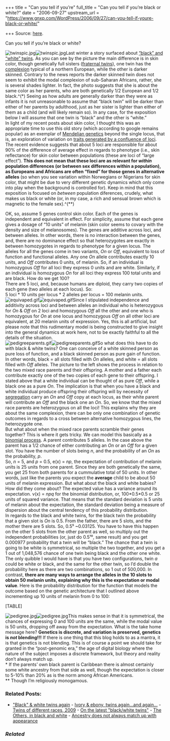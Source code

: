 +++
title = "Can you tell if you’re"
full_title = "Can you tell if you’re black or white?"
date = "2006-09-27"
upstream_url = "https://www.gnxp.com/WordPress/2006/09/27/can-you-tell-if-youre-black-or-white/"

+++
Source: [here](https://www.gnxp.com/WordPress/2006/09/27/can-you-tell-if-youre-black-or-white/).

Can you tell if you’re black or white?

![twinspic.jpg](https://i0.wp.com/blogs.discovermagazine.com/gnxp/files/2006/09/twinspic.jpg?w=640)![twinspic.jpg](https://i0.wp.com/blogs.discovermagazine.com/gnxp/files/2006/09/twinspic.jpg?w=640)Last winter a story surfaced about [“black” and “white” twins](https://www.gnxp.com/blog/2006/02/black-and-white-twins.php). As you can see by the picture the main difference is in skin color, though genetically full sisters ([fraternal twins](https://en.wikipedia.org/wiki/Fraternal_twins#Fraternal_twins)), one twin has the [complexion](https://en.wikipedia.org/wiki/Image:Map_of_skin_hue_equi.png) typical of a northern European, while the other is darker skinned. Contrary to the news reports the darker skinned twin does not seem to exhibit the modal complexion of sub-Saharan Africans, rather, she is several shades lighter. In fact, the photo suggests that she is about the same color as her parents, who are both genetically 1/2 European and 1/2 black.^(\*) Seeing as how adults are generally darker than they were as infants it is not unreasonable to assume that “black twin” will be darker than either of her parents by adulthood, just as her sister is lighter than either of them as a child (and will likely remain so). In any case, for the exposition below I will assume that one twin is “black” and the other is “white.”  
In light of my recent posts about skin color, I thought this was an appropriate time to use this old story (which according to google remains popular) as an exemplar of [Mendelian genetics](https://en.wikipedia.org/wiki/Mendelian) beyond the single locus, that is, an exploration of variation on [traits generated by a confluence of loci](https://en.wikipedia.org/wiki/Quantitative_trait_locus). The recent evidence suggests that about 5 loci are responsible for about 90% of the difference of average effect in regards to phenotype (i.e., skin reflectance) for skin color between populations (these are loci of “large effect”). **This does not mean that these loci are as relevant for *within* population differences (or between sex differences within a population), as Europeans and Africans are often “fixed” for those genes in alternative alleles** (so when you see variation within Norwegians or Nigerians for skin color, that might be due to very different genetic dynamics which only come into play when the background is controlled for). Keep in mind that this exposition is focused on *between* population diferences, crudely, what makes us black or white (or, in my case, a rich and sensual brown which is magnetic to the female sex).^(\*\*)

  
OK, so, assume 5 genes control skin color. Each of the genes is independent and equivalent in effect. For simplicity, assume that each gene gives a dosage of “10 units” of melanin (skin color seems to covary with the density and size of melanosomes). The genes are additive across loci, and between alleles. In other words, there is no interaction between the genes, and, there are no dominance effect so that heterozygotes are exactly in between homozygotes in regards to phenotype for a given locus. The alleles for all the genes come in two variants, *On* or *Off*, equivalent to loss of function and functional alleles. Any one *On* allele contributes exactly 10 units, and *Off* contributes 0 units, of melanin. So, if an individual is homozygous *Off* for all loci they express 0 units and are white. Similarly, if an individual is homozygous *On* for all loci they express 100 total units and are black. How do we get 100?  
There are 5 loci, and, because humans are diploid, they carry two copies of each gene (two alleles at each locus). So:  
5 loci \* 10 units per locus \* 2 alleles per locus = 100 melanin units.  
![equivaped.gif](https://i0.wp.com/blogs.discovermagazine.com/gnxp/files/2006/09/equivaped.gif?resize=300%2C189)![equivaped.gif](https://i0.wp.com/blogs.discovermagazine.com/gnxp/files/2006/09/equivaped.gif?resize=300%2C189)Since I stipulated independence and additivity across loci and between alleles an individual who is heterozygous for *On* & *Off* on 2 loci and homozygous *Off* all the other and one who is homozygous for *On* at one locus and homozygous *Off* on all other loci are equivalent, at 20 melanin units of expression. Yes, this is all artificial, but please note that this rudimentary model is being constructed to give insight into the general dynamics at work here, not to be exactly faithful to all the details of the situation.  
![pedigreeparents.gif](https://i0.wp.com/blogs.discovermagazine.com/gnxp/files/2006/09/pedigreeparents.gif?resize=400%2C502)![pedigreeparents.gif](https://i0.wp.com/blogs.discovermagazine.com/gnxp/files/2006/09/pedigreeparents.gif?resize=400%2C502)So what does this have to do with black & white twins? One can conceive of a white skinned person as pure loss of function, and a black skinned person as pure gain of function. In other words, black = all slots filled with *On* alleles, and white = all slots filled with *Off* alleles. The picture to the left shows the process in relation to the two mixed race parents and their offspring. A mother and a father each contribute exactly one of the two copies of each gene to their offspring. I stated above that a white individual can be thought of as pure *Off*, while a black one as a pure *On*. The implication is that when you have a black and white individual produce offspring their offspring will by necessity of [segregation](https://en.wikipedia.org/wiki/Mendelian_inheritance#Mendel.27s_law_of_segregation) carry an *On* and *Off* copy at each locus, as their white parent will contribute an *Off* and the black one an *On*. So, we know that the mixed race parents are heterozygous on all the loci! This explains why they are about the same complexion, there can be only one combination of genetic outcomes in regards to a cross between alternative homozygous lines, the heterozygote one.  
But what about when the mixed race parents scramble their genes together? This is where it gets tricky. We can model this basically as a [binomial process](https://en.wikipedia.org/wiki/Binomial_distribution). A parent contributes 5 alleles. In the case above the parent has a 1/2 chance of either contributing an *On* or an *Off* for a given slot. You have the number of slots being *n*, and the probability of an *On* as the probability, *p*.  
So, *n* = 5, and *p* = 0.5, e(x) = *np*, the expectation of contribution of melanin units is 25 units from one parent. Since they are both genetically the same, you get 25 from both parents for a cummulative total of 50 units. In other words, just like the parents you expect the **average** child to be about 50 units of melanin expression. But what about the black and white babies? How did they come about? The expected value has a variance around its expectation. v(x) = *npq* for the binomial distribution, or, 100\*0.5\*0.5 or 25 units of squared variance. That means that the standard deviation is 5 units of melanin about the expectation, the standard deviation being a measure of dispersion about the central tendency of this probability distribution.  
In regards to the black and white twins, for the black twin the probability that a given slot is *On* is 0.5. From the father, there are 5 slots, and the mother there are 5 slots. So, 0.5⁵ \~0.03125. You have to have this happen on the other 5 slots from the other parent as well, so multiply out the independent probabilities (or, just do 0.5¹⁰, same result) and you get 0.000977 probability that a twin will be “black.” The chance that a twin is going to be white is symmetrical, so multiple the two together, and you get a 1 out of 1,048,576 chance of one twin being black and the other one white. The only quibble I would have is that you have two configurations, twin *a* could be white or black, and the same for the other twin, so I’d double the probability here as there are two combinations, so 1 out of 500,000. In contrast, **there are many ways to arrange the alleles in the 10 slots to obtain 50 melanin units, explaining why this is the expectation or modal value**. Here is the probability distribution for the function that models the outcome based on the genetic architecture that I outlined above incrementing up 10 units of melanin from 0 to 100:

[TABLE]

![pedigree.jpg](https://i0.wp.com/blogs.discovermagazine.com/gnxp/files/2006/09/pedigree.jpg?resize=400%2C286)![pedigree.jpg](https://i0.wp.com/blogs.discovermagazine.com/gnxp/files/2006/09/pedigree.jpg?resize=400%2C286)This makes sense in that it is symmetrical, the chances of expressing 0 and 100 units are the same, while the modal value is 50 units, dropping off away from the expectation. What is the take home message here? **Genetics is discrete, and variation is preserved, genetics is *not* blending!!!** If there is one thing that this blog holds to as a mantra, it is that genetics is not blending. This is of course a point we should take for granted in the “post-genomic era,” the age of digital biology where the nature of the subject imposes a discrete framework, but theory and reality don’t always match up.  
\* If the parents’ own black parent is Caribbean there is almost certainly some white ancestry from that side as well, though the expectation is closer to 5-10% than 20% as is the norm among African Americans.  
\*\* Though I’m religiously monogamous.

### Related Posts:

- ["Black" & white twins
  again](https://www.gnxp.com/WordPress/2006/10/22/black-white-twins-again/) - [Ivory & ebony, twins again...and
  again...](https://www.gnxp.com/WordPress/2006/10/27/ivory-ebony-twins-again-and-again/) - [Twins of different races,
  2009](https://www.gnxp.com/WordPress/2009/01/02/twins-of-different-races-2009/) - [On the latest "black/white
  twins"](https://www.gnxp.com/WordPress/2015/03/05/on-the-latest-blackwhite-twins/) - [The Others, in black and
  white](https://www.gnxp.com/WordPress/2012/09/29/the-others-in-black-and-white/) - [Ancestry does not always match up with
  appearance](https://www.gnxp.com/WordPress/2018/03/29/ancestry-does-not-always-match-up-with-appearance/)

### *Related*

[](https://www.addtoany.com/add_to/facebook?linkurl=https%3A%2F%2Fwww.gnxp.com%2FWordPress%2F2006%2F09%2F27%2Fcan-you-tell-if-youre-black-or-white%2F&linkname=Can%20you%20tell%20if%20you%E2%80%99re%20black%20or%20white%3F "Facebook")[](https://www.addtoany.com/add_to/twitter?linkurl=https%3A%2F%2Fwww.gnxp.com%2FWordPress%2F2006%2F09%2F27%2Fcan-you-tell-if-youre-black-or-white%2F&linkname=Can%20you%20tell%20if%20you%E2%80%99re%20black%20or%20white%3F "Twitter")[](https://www.addtoany.com/add_to/email?linkurl=https%3A%2F%2Fwww.gnxp.com%2FWordPress%2F2006%2F09%2F27%2Fcan-you-tell-if-youre-black-or-white%2F&linkname=Can%20you%20tell%20if%20you%E2%80%99re%20black%20or%20white%3F "Email")[](https://www.addtoany.com/share)
